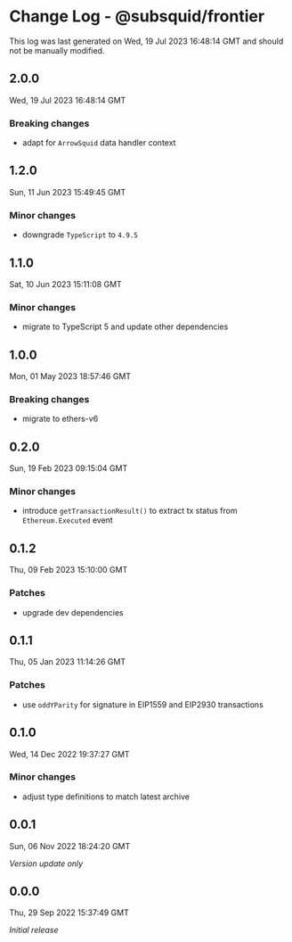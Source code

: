 # Change Log - @subsquid/frontier

This log was last generated on Wed, 19 Jul 2023 16:48:14 GMT and should not be manually modified.

## 2.0.0
Wed, 19 Jul 2023 16:48:14 GMT

### Breaking changes

- adapt for `ArrowSquid` data handler context

## 1.2.0
Sun, 11 Jun 2023 15:49:45 GMT

### Minor changes

- downgrade `TypeScript` to `4.9.5`

## 1.1.0
Sat, 10 Jun 2023 15:11:08 GMT

### Minor changes

- migrate to TypeScript 5 and update other dependencies

## 1.0.0
Mon, 01 May 2023 18:57:46 GMT

### Breaking changes

- migrate to ethers-v6

## 0.2.0
Sun, 19 Feb 2023 09:15:04 GMT

### Minor changes

- introduce `getTransactionResult()` to extract tx status from `Ethereum.Executed` event

## 0.1.2
Thu, 09 Feb 2023 15:10:00 GMT

### Patches

- upgrade dev dependencies

## 0.1.1
Thu, 05 Jan 2023 11:14:26 GMT

### Patches

- use `oddYParity` for signature in EIP1559 and EIP2930 transactions

## 0.1.0
Wed, 14 Dec 2022 19:37:27 GMT

### Minor changes

- adjust type definitions to match latest archive

## 0.0.1
Sun, 06 Nov 2022 18:24:20 GMT

_Version update only_

## 0.0.0
Thu, 29 Sep 2022 15:37:49 GMT

_Initial release_

